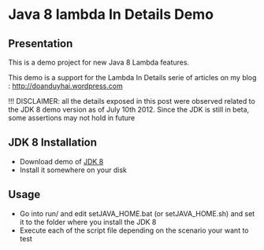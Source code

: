 Java 8 lambda In Details Demo
================

Presentation
------------------

 This is a demo project for new Java 8 Lambda features.
 
 This demo is a support for the Lambda In Details serie of articles on my blog : http://doanduyhai.wordpress.com
 
 !!! DISCLAIMER: all the details exposed in this post were observed related to the JDK 8 demo version as of July 10th 2012. Since the JDK is still in beta, some assertions may not hold in future
 
 
 JDK 8 Installation
------------

- Download demo of [JDK 8](http://jdk8.java.net/lambda/)
- Install it somewhere on your disk

 Usage
------------

- Go into run/ and edit setJAVA_HOME.bat (or setJAVA_HOME.sh) and set it to the folder where you install the JDK 8
- Execute each of the script file depending on the scenario your want to test
